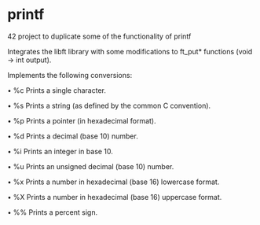 # printf

42 project to duplicate some of the functionality of printf

Integrates the libft library with some modifications to ft_put* functions (void -> int output).

Implements the following conversions:

• %c Prints a single character.

• %s Prints a string (as defined by the common C convention).

• %p Prints a pointer (in hexadecimal format).

• %d Prints a decimal (base 10) number.

• %i Prints an integer in base 10.

• %u Prints an unsigned decimal (base 10) number.

• %x Prints a number in hexadecimal (base 16) lowercase format.

• %X Prints a number in hexadecimal (base 16) uppercase format.

• %% Prints a percent sign.

